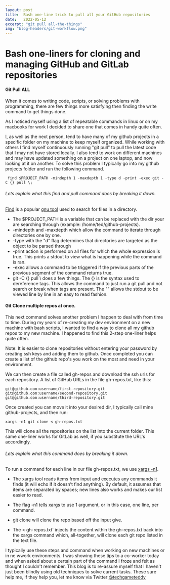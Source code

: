 ```yaml
---
layout: post
title:  Bash one-line trick to pull all your GitHub repositories
date:   2022-05-12
excerpt: "git pull all-the-things"  
img: "blog-headers/git-workflow.png" 
---
```

# Bash one-liners for cloning and managing GitHub and GitLab repositories
 
#### Git Pull ALL 
When it comes to writing code, scripts, or solving problems with programming, there are few things more satisfying then finding the write command to get things done. 

As I noticed myself using a list of repeatable commands in linux or on my macbooks for work I decided to share one that comes in handy quite often. 

I, as well as the next person, tend to have many of my github projects in a specific folder on my machine to keep myself organized. While working with others I find myself continuously running "git pull" to pull the latest code that I may not have stored locally. I also tend to work on different machines and may have updated something on a project on one laptop, and now looking at it on another. To solve this problem I typically go into my github projects folder and run the following command. 

```
 find $PROJECT_PATH -mindepth 1 -maxdepth 1 -type d -print -exec git -C {} pull \; 
```

###### Lets explain what this find and pull command does by breaking it down. 
[Find](https://man7.org/linux/man-pages/man1/find.1.html) is a popular [gnu tool](http://www.gnu.org/software/findutils/) used to search for files in a directory. 
- The $PROJECT_PATH is a variable that can be replaced with the dir your are searching through (example: /home/ted/github-projects). 
- -mindepth and -maxdepth which allow the command to iterate through directories one by one. 
- -type with the "d" flag determines that directories are targeted as the object to be parsed through
-  -print action is performed on all files for which the whole expression is true. This prints a stdout to view what is happening while the command is ran. 
- -exec allows a command to be triggered if the previous parts of the previous segment of the command returns true. 
- git -C {} pull \ does a few things. The {} is the syntax used to dereference tags. This allows the command to just run a git pull and not search or break when tags are present. The "\" allows the stdout to be viewed line by line in an easy to read fashion. 


#### Git Clone multiple repos at once. 
This next command solves another problem I happen to deal with from time to time. During my years of re-creating my dev environment on a new machine with bash scripts, I wanted to find a way to clone all my github repos to my new machine. I happened to find this 2-step one-liner helps quite often. 

Note: It is easier to clone repositories without entering your password by creating ssh keys and adding them to github. Once completed you can create a list of the github repo's you work on the most and need in your environment. 

We can then create a file called gh-repos and download the ssh urls for each repository. 
A list of GitHub URLs in the file gh-repos.txt, like this:
```
git@github.com:username/first-repository.git
git@github.com:username/second-repository.git
git@github.com:username/third-repository.git
``` 

Once created you can move it into your desired dir, I typically call mine github-projects, and then run:

```
xargs -n1 git clone < gh-repos.txt
```

This will clone all the repositories on the list into the current folder. This same one-liner works for GitLab as well, if you substitute the URL's accordingly.

###### Lets explain what this command does by breaking it down. 
 
To run a command for each line in our file gh-repos.txt, we use [xargs -n1](https://www.man7.org/linux/man-pages/man1/xargs.1.html). 

- The xargs tool reads items from input and executes any commands it finds (it will echo if it doesn’t find anything).
 By default, it assumes that items are separated by spaces; new lines also works and makes our list easier to read. 

- The flag -n1 tells xargs to use 1 argument, or in this case, one line, per command.

- git clone will clone the repo based off the input give. 
- The < gh-repos.txt' injects the content within the gh-repos.txt back into the xargs command which, all-together, will clone each git repo listed in the text file. 

I typically use these steps and command when working on new machines or in ne wwork environments. I was showing these tips to a co-worker today and when asked about a certain part of the command I froze and felt as thought I couldn't remember. This blog is to re-assure myself that I haven't just been blindly using old techniques to solve current tasks. These sure help me, if they help you, let me know via Twitter [@techgameteddy](https://www.twitter.com/techgameteddy)

 
    
